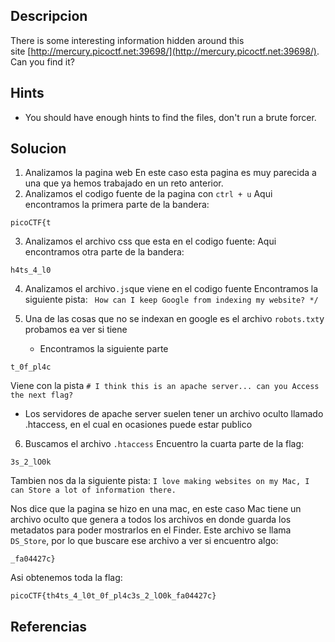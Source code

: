 
## Descripcion

There is some interesting information hidden around this site [http://mercury.picoctf.net:39698/](http://mercury.picoctf.net:39698/). Can you find it?

## Hints
- You should have enough hints to find the files, don't run a brute forcer.

## Solucion

1. Analizamos la pagina web
 En este caso esta pagina es muy parecida a una que ya hemos trabajado en un reto anterior.
 2. Analizamos el codigo fuente de la pagina con  `ctrl + u`
Aqui encontramos la primera parte de la bandera: 

```
picoCTF{t
```

3. Analizamos el archivo css que esta en el codigo fuente:
Aqui encontramos otra parte de la bandera:

```
h4ts_4_l0
```

4. Analizamos el archivo`.js`que viene en el codigo fuente
Encontramos la siguiente pista: ` How can I keep Google from indexing my website? */`

5. Una de las cosas que no se indexan en google es el archivo  `robots.txt`y probamos ea ver si tiene
	- Encontramos la siguiente parte
```
t_0f_pl4c
```
Viene con la pista `# I think this is an apache server... can you Access the next flag?`

- Los servidores de apache server suelen tener un archivo oculto llamado .htaccess, en el cual en ocasiones puede estar publico
6. Buscamos el archivo `.htaccess`
Encuentro la cuarta parte de la flag:

```
3s_2_lO0k
```
Tambien nos da la siguiente pista: `I love making websites on my Mac, I can Store a lot of information there.`

Nos dice que la pagina se hizo en una mac, en este caso Mac tiene un archivo oculto que genera a todos los archivos en donde guarda los metadatos para poder mostrarlos en el Finder. Este archivo se llama `DS_Store`, por lo que buscare ese archivo a ver si encuentro algo:

```
_fa04427c}
```

Asi obtenemos toda la flag:

```
picoCTF{th4ts_4_l0t_0f_pl4c3s_2_lO0k_fa04427c}

```

## Referencias
